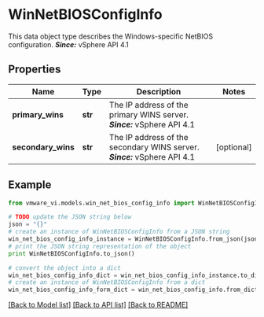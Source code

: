# WinNetBIOSConfigInfo

This data object type describes the Windows-specific NetBIOS configuration.  ***Since:*** vSphere API 4.1 

## Properties
Name | Type | Description | Notes
------------ | ------------- | ------------- | -------------
**primary_wins** | **str** | The IP address of the primary WINS server.  ***Since:*** vSphere API 4.1  | 
**secondary_wins** | **str** | The IP address of the secondary WINS server.  ***Since:*** vSphere API 4.1  | [optional] 

## Example

```python
from vmware_vi.models.win_net_bios_config_info import WinNetBIOSConfigInfo

# TODO update the JSON string below
json = "{}"
# create an instance of WinNetBIOSConfigInfo from a JSON string
win_net_bios_config_info_instance = WinNetBIOSConfigInfo.from_json(json)
# print the JSON string representation of the object
print WinNetBIOSConfigInfo.to_json()

# convert the object into a dict
win_net_bios_config_info_dict = win_net_bios_config_info_instance.to_dict()
# create an instance of WinNetBIOSConfigInfo from a dict
win_net_bios_config_info_form_dict = win_net_bios_config_info.from_dict(win_net_bios_config_info_dict)
```
[[Back to Model list]](../README.md#documentation-for-models) [[Back to API list]](../README.md#documentation-for-api-endpoints) [[Back to README]](../README.md)


